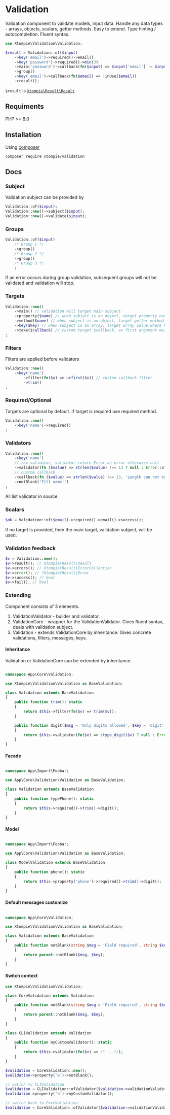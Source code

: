 # Validation

Validation component to validate models, input data.
Handle any data types - arrays, objects, scalars, getter methods.
Easy to extend.
Type hinting / autocompletion.
Fluent syntax.

```php
use Xtompie\Validation\Validation;

$result = Validation::of($input)
    ->key('email')->required()->email()
    ->key('password')->required()->min(3)
    ->main('password')->callback(fn($input) => $input['email'] != $input['password'])
    ->group()
    ->key('email')->callback(fn($email) => !inUse($email))
    ->result();
```

`$result` is [`Xtompie\Result\Result`](https://github.com/xtompie/result)

## Requiments

PHP >= 8.0

## Installation

Using [composer](https://getcomposer.org/)

```
composer require xtompie/validation
```

## Docs

### Subject

Validation subject can be provided by

```php
Validation::of($input);
Validation::new()->subject($input);
Validation::new()->validate($input);
```

### Groups

```php
Validation::of($input)
    /* Group 1 */
    ->group()
    /* Group 2 */
    ->group()
    /* Group 3 */
    ;
```

If an error occurs during group validation, subsequent groups will not be validated and validation will stop.

### Targets

```php
Validation::new()
    ->main() // validation will target main subject
    ->property($name) // when subject is an object, target property named $name
    ->method($name) // when subject is an object, target getter method named $name
    ->key($key) // when subject is an array, target array value where key is $key
    ->take($callback) // custom target $callback, as first argument main subject will be given
;
```

### Filters

Filters are applied before validators

```php
Validation::new()
    ->key('name')
        ->filter(fn($x) => ucfirst($x)) // custom callback filter
        ->trim()
;
```

### Required/Optional

Targets are optional by default. If target is required use required method.

```php
Validation::new()
    ->key('name')->required()
;
```

### Validators

```php
Validation::new()
    ->key('name')
    // raw validator, validator return Error on error otherwise null
    ->validator(fn ($value) => strlen($value) !== 13 ? null : Error::of('Length can not be 13'))
    // custom callback
    ->callback(fn ($value) => strlen($value) !== 13, 'Length can not be 13')
    ->notBlank('Fill name!')
;
```

All list validator in source

### Scalars

```php
$ok = Validation::of($email)->required()->email()->success();
```

If no target is provided, then the main target, validation subject, will be used.

### Validation feedback

```php
$v = Validation::new();
$v->result(); // Xtompie\Result\Result
$v->errors(); // Xtompie\Result\ErrorCollection
$v->error(); // ?Xtompie\Result\Error
$v->success(); // bool
$v->fail(); // bool
```
### Extending

Component consists of 3 elements.

1. ValidationValidator - builder and validator.
2. ValidationCore - wrapper for the ValidationValidator. Gives fluent syntax, deals with validation subject.
3. Validation - extends ValidationCore by inheritance. Gives concrete validations, filters, messages, keys.

#### Inheritance

Validation or ValidationCore can be extended by inheritance.

```php

namespace App\Core\Validation;

use Xtompie\Validation\Validation as BaseValidation;

class Validation extends BaseValidation
{
    public function trim(): static
    {
        return $this->filter(fn($v) => trim($v));
    }

    public function digit($msg = 'Only digits allowed', $key = 'digit'): static
    {
        return $this->validator(fn($v) => ctype_digit($v) ? null : Error::of($msg, $key));
    }
}
```

#### Facade

```php

namespace App\Import\Foobar;

use App\Core\Validation\Validation as BaseValidation;

class Validation extends BaseValidation
{
    public function typePhone(): static
    {
        return $this->required()->trim()->digit();
    }
}
```

#### Model

```php

namespace App\Import\Foobar;

use App\Core\Validation\Validation as BaseValidation;

class ModelValidation extends BaseValidation
{
    public function phone(): static
    {
        return $this->property('phone')->required()->trim()->digit();
    }
}
```

#### Default messages customize

```php

namespace App\Core\Validation;

use Xtompie\Validation\Validation as BaseValidation;

class Validation extends BaseValidation
{
    public function notBlank(string $msg = 'Field required', string $key = 'not_blank'): static
    {
        return parent::notBlank($msg, $key);
    }
}
```

#### Switch context


```php
use Xtompie\Validation\Validation;

class CoreValidation extends Validation
{
    public function notBlank(string $msg = 'Field required', string $key = 'not_blank'): static
    {
        return parent::notBlank($msg, $key);
    }
}

class CLIValidation extends Validation
{
    public function myCustomValidator(): static
    {
        return $this->validator(fn($v) => /* ...*/);
    }
}

$validation = CoreValidation::new();
$validation->property('a')->notBlank();

// swtich to CLIValidation
$validation = CLIValidation::ofValidator($validation->validationValidator());
$validation->property('b')->myCustomValidator();

// switch back to CoreValidation
$validation = CoreValidation::ofValidator($validation->validationValidator());

```